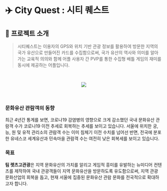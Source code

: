 #  ✈️ City Quest : 시티 퀘스트

## 🎈 프로젝트 소개

> 시티퀘스트는 이용자의 GPS와 위치 기반 관광 정보를 활용하여 방문한 지역의 국가 유산으로 만들어진 카드를 수집함으로써, 국가 유산의 역사와 의미를 알아가는 교육적 의의와 함께 어플 사용자 간 PVP를 통한 수집형 배틀 게임의 재미를 동시에 제공하는 어플입니다.

<br/>

<p align="center"> <a href="https://hits.seeyoufarm.com"><img src="https://hits.seeyoufarm.com/api/count/incr/badge.svg?url=https%3A%2F%2Fgithub.com%2Flets-go-tourism&count_bg=%235992DD&title_bg=%23555555&icon=&icon_color=%23E7E7E7&title=hits&edge_flat=false"/></a> </p> <br/>

### 문화유산 관람객의 동향
최근 4년간 통계를 보면, 코로나19 감염병의 영향으로 크게 감소했던 국내 문화유산 관람객 수가 코로나19 이전 추세로 회복하는 추세를 보이고 있습니다. 서울에 위치한 궁, 능, 원 및 유적 관리소의 관람객 수는 이미 침체기 이전 수치를 넘어선 반면, 전국에 분포한 유네스코 세계유산과 민속마을 관람객 수는 여전히 낮은 회복세를 보이고 있습니다.

### 목표
**팀 렛츠고관광**은 지역 문화유산의 가치를 알리고 게임적 흥미를 유발하는 뉴미디어 컨텐츠를 제작하여 국내 관광객들이 지역 문화유산을 방문하도록 유도함으로써, 지역 관광 문화산업의 회복을 돕고, 현재 서울에 집중된 문화유산 관람 문화를 전국적으로 확대하고자 합니다.
